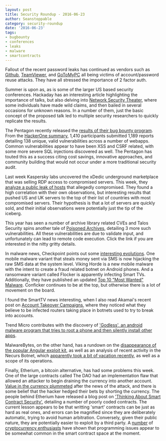 ```yaml
---
layout: post
title: Security Roundup - 2016-06-23
author: Seanstoppable
category: security-roundup
date: '2016-06-23'
tags:
- bugbounty
- conferences
- leaks
- malware
- smartcontracts
---
```


Fallout of the recent password leaks has continued as vendors such as [Github](https://github.com/blog/2190-github-security-update-reused-password-attack), [TeamViewer](https://blog.teamviewer.com/recent-cyber-attacks/), and [GoToMyPC](https://threatpost.com/gotomypc-suffers-major-password-reuse-attack/118781/) all being victims of account/password reuse attacks. They have all stressed the importance of 2 factor auth.

Summer is upon as, as is some of the larger US based security conferences. Hackaday has an interesting article highlighting the importance of talks, but also delving into [Network Security Theater](https://hackaday.com/2016/06/20/network-security-theatre/), where some individuals have made wild claims, and then bailed in several occasions for unknown reasons. In a number of them, just the basic concept of the proposed talk led to multiple security researchers to quickly replicate the results.

The Pentagon recently released the [results of their bug bounty program](http://www.defense.gov/News-Article-View/Article/802828/carter-announces-hack-the-pentagon-program-results). From the [HackerOne summary](https://hackerone.com/hackthepentagon), 1,410 participants submitted 1,189 reports detailing 138 unique, valid vulnerabilities across a number of webapps. Common vulnerabilities appear to have been XSS and CSRF related, with some more severe SQL injections discovered as well. The Pentagon has touted this as a success citing cost savings, innovative approaches, and community building that would not occur under a more traditional security audit.

Last week Kaspersky labs uncovered the xDedic underground marketplace that was selling RDP access to compromised servers. This week, they [analyze a public leak of hosts](https://securelist.com/blog/research/75120/the-tip-of-the-iceberg-an-unexpected-turn-in-the-xdedic-story/) that allegedly compromised. They found a high correlation with their own observations, but interesting results that pushed US and UK servers to the top of their list of countries with most compromised servers. Their hypothesis is that a lot of servers are quickly sold, and their initial observations were potentially just the tip of the iceberg.

This year has seen a number of archive library related CVEs and Talos Security spins another tale of [Poisoned Archives](http://blog.talosintel.com/2016/06/the-poisoned-archives.html), detailing 3 more such vulnerabilities. All these vulnerabilities are due to validate input, and unfortunately can lead to remote code execution. Click the link if you are interested in the nitty gritty details.

In malware news, Checkpoint points out some [interesting evolutions](http://blog.checkpoint.com/2016/06/17/in-the-wild-mobile-malware-implements-new-features/). One mobile malware variant that steals money sent via SMS is now hijacking the raw SMS data at the system level. Viking Horde is a new mobile malware with the intent to create a fraud related botnet on Android phones. And a ransomware variant called Flocker is apparently infecting Smart TVs. Additionally, they have published an updated [Top 10 "Most Wanted" Malware](http://blog.checkpoint.com/2016/06/21/top-10-most-wanted-malware/). Conficker continues to be at the top, but otherwise there is a lot of movement on the board. 

I found the SmartTV news interesting, when I also read Akamai's recent post on [Account Takeover Campaigns](https://blogs.akamai.com/2016/06/web-application-defenders-field-report-account-takeover-campaigns-spotlight.html), where they noticed what they believe to be infected routers taking place in botnets used to try to break into accounts.

Trend Micro contributes with the discovery of ['Godless', an android malware program that tries to root a phone and then silently install other apps](http://blog.trendmicro.com/trendlabs-security-intelligence/godless-mobile-malware-uses-multiple-exploits-root-devices/). 

MalwareBytes, on the other hand, has a rundown on the [disappearance of the popular Angular exploit kit](https://blog.malwarebytes.com/threat-analysis/2016/06/a-look-at-the-angler-less-exploit-kit-scene/), as well as an analysis of recent activity in the Necurs Botnet, which [apparently took a bit of vacation recently](http://www.malwaretech.com/2016/06/whats-happening-with-necurs-dridex-and.html), as well as a scope of its operations.

Finally, Etherium, a bitcoin alternative, has had some problems this week. One of the large contracts called The DAO had an implementation flaw that allowed an attacker to begin draining the currency into another account. [Value in the currency plummeted](http://www.marketwatch.com/story/digital-currency-ethereum-nose-dives-after-40-million-hack-2016-06-17) after the news of the attack, and there is some belief that the hacker hedged their bets by shorting the currency. The people behind Etherium have released a blog post on ['Thinking About Smart Contract Security'](https://blog.ethereum.org/2016/06/19/thinking-smart-contract-security/), detailing a number of poorly coded contracts. The current lesson appears to be that writting 'smart' contracts can be just as hard as real ones, and errors can be magnified since they are deliberately automatic, trying to avoid human arbitration. Conversely, given their public nature, they are potentially easier to exploit by a third party. A [number](http://hackingdistributed.com/2016/06/16/scanning-live-ethereum-contracts-for-bugs/) of [cryptocurrency enthusiasts](http://vessenes.com/ethereum-contracts-are-going-to-be-candy-for-hackers/) have shown that programming issues appear to be somewhat common in the smart contract space at the moment.

